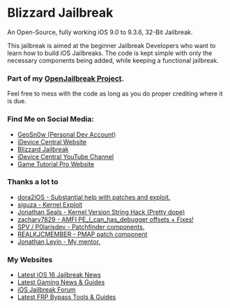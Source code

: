 # Blizzard Jailbreak
An Open-Source, fully working iOS 9.0 to 9.3.6, 32-Bit Jailbreak. 

This jailbreak is aimed at the beginner Jailbreak Developers who want to learn how to build iOS Jailbreaks.
The code is kept simple with only the necessary components being added, while keeping a functional jailbreak.

### Part of my <a href="https://github.com/GeoSn0w/OpenJailbreak">OpenJailbreak Project</a>.

Feel free to mess with the code as long as you do proper crediting where it is due.

### Find Me on Social Media:
* <a href="https://twitter.com/FCE365">GeoSn0w (Personal Dev Account)</a>
* <a href="https://idevicecentral.com">iDevice Central Website</a>
* <a href="https://twitter.com/GetBlizzardJB">Blizzard Jailbreak</a>
* <a href="https://youtube.com/fce365official">iDevice Central YouTube Channel</a>
* <a href="https://gametutorialpro.com">Game Tutorial Pro Website</a>

### Thanks a lot to

* <a href="https://github.com/dora2-iOS"> dora2iOS - Substantial help with patches and exploit.</a>
* <a href="https://github.com/siguza"> siguza - Kernel Exploit</a>
* <a href="https://github.com/JonathanSeals"> Jonathan Seals - Kernel Version String Hack (Pretty dope) </a>
* <a href="https://github.com/zachary7829"> zachary7829 - AMFI PE_I_can_has_debugger offsets + Fixes!</a>
* <a href="https://github.com/p0larisdev"> SPV / P0larisdev - Patchfinder components.</a>
* <a href="https://twitter.com/REALKJCMEMBER"> REALKJCMEMBER - PMAP patch component</a>
* <a href="https://twitter.com/Morpheus______"> Jonathan Levin - My mentor.</a>

### My Websites
* <a href="https://idevicecentral.com">Latest iOS 16 Jailbreak News</a>
* <a href="https://gametutorialpro.com">Latest Gaming News & Guides</a>
* <a href="https://jailbreak.fce365.info">iOS Jailbreak Forum</a>
* <a href="https://gsmbypass.com">Latest FRP Bypass Tools & Guides</a>
